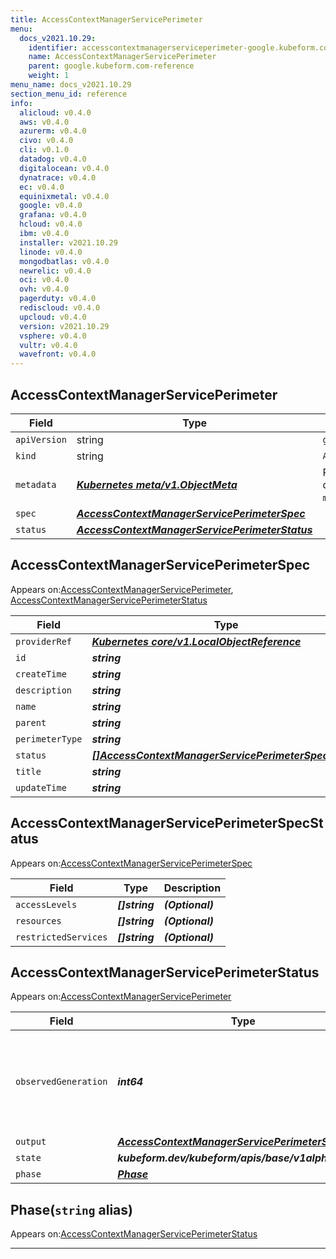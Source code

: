 ```yaml
---
title: AccessContextManagerServicePerimeter
menu:
  docs_v2021.10.29:
    identifier: accesscontextmanagerserviceperimeter-google.kubeform.com
    name: AccessContextManagerServicePerimeter
    parent: google.kubeform.com-reference
    weight: 1
menu_name: docs_v2021.10.29
section_menu_id: reference
info:
  alicloud: v0.4.0
  aws: v0.4.0
  azurerm: v0.4.0
  civo: v0.4.0
  cli: v0.1.0
  datadog: v0.4.0
  digitalocean: v0.4.0
  dynatrace: v0.4.0
  ec: v0.4.0
  equinixmetal: v0.4.0
  google: v0.4.0
  grafana: v0.4.0
  hcloud: v0.4.0
  ibm: v0.4.0
  installer: v2021.10.29
  linode: v0.4.0
  mongodbatlas: v0.4.0
  newrelic: v0.4.0
  oci: v0.4.0
  ovh: v0.4.0
  pagerduty: v0.4.0
  rediscloud: v0.4.0
  upcloud: v0.4.0
  version: v2021.10.29
  vsphere: v0.4.0
  vultr: v0.4.0
  wavefront: v0.4.0
---
```


## AccessContextManagerServicePerimeter
| Field | Type | Description |
| ------ | ----- | ----------- |
| `apiVersion` | string | `google.kubeform.com/v1alpha1` |
|    `kind` | string | `AccessContextManagerServicePerimeter` |
| `metadata` | ***[Kubernetes meta/v1.ObjectMeta](https://v1-18.docs.kubernetes.io/docs/reference/generated/kubernetes-api/v1.18/#objectmeta-v1-meta)***|Refer to the Kubernetes API documentation for the fields of the `metadata` field.|
| `spec` | ***[AccessContextManagerServicePerimeterSpec](#accesscontextmanagerserviceperimeterspec)***||
| `status` | ***[AccessContextManagerServicePerimeterStatus](#accesscontextmanagerserviceperimeterstatus)***||
## AccessContextManagerServicePerimeterSpec

Appears on:[AccessContextManagerServicePerimeter](#accesscontextmanagerserviceperimeter), [AccessContextManagerServicePerimeterStatus](#accesscontextmanagerserviceperimeterstatus)

| Field | Type | Description |
| ------ | ----- | ----------- |
| `providerRef` | ***[Kubernetes core/v1.LocalObjectReference](https://v1-18.docs.kubernetes.io/docs/reference/generated/kubernetes-api/v1.18/#localobjectreference-v1-core)***||
| `id` | ***string***||
| `createTime` | ***string***| ***(Optional)*** |
| `description` | ***string***| ***(Optional)*** |
| `name` | ***string***||
| `parent` | ***string***||
| `perimeterType` | ***string***| ***(Optional)*** |
| `status` | ***[[]AccessContextManagerServicePerimeterSpecStatus](#accesscontextmanagerserviceperimeterspecstatus)***| ***(Optional)*** |
| `title` | ***string***||
| `updateTime` | ***string***| ***(Optional)*** |
## AccessContextManagerServicePerimeterSpecStatus

Appears on:[AccessContextManagerServicePerimeterSpec](#accesscontextmanagerserviceperimeterspec)

| Field | Type | Description |
| ------ | ----- | ----------- |
| `accessLevels` | ***[]string***| ***(Optional)*** |
| `resources` | ***[]string***| ***(Optional)*** |
| `restrictedServices` | ***[]string***| ***(Optional)*** |
## AccessContextManagerServicePerimeterStatus

Appears on:[AccessContextManagerServicePerimeter](#accesscontextmanagerserviceperimeter)

| Field | Type | Description |
| ------ | ----- | ----------- |
| `observedGeneration` | ***int64***| ***(Optional)*** Resource generation, which is updated on mutation by the API Server.|
| `output` | ***[AccessContextManagerServicePerimeterSpec](#accesscontextmanagerserviceperimeterspec)***| ***(Optional)*** |
| `state` | ***kubeform.dev/kubeform/apis/base/v1alpha1.State***| ***(Optional)*** |
| `phase` | ***[Phase](#phase)***| ***(Optional)*** |
## Phase(`string` alias)

Appears on:[AccessContextManagerServicePerimeterStatus](#accesscontextmanagerserviceperimeterstatus)

---

